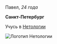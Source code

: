 Павел, _24 года_ 

**Санкт-Петербург**

Учусь в [Нетологии](https://netology.ru)

<img src="https://netology.ru/dist/public/89097e645ef271b8c7f2.svg" alt="Логотип Нетологии">
